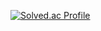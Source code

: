 [![Solved.ac Profile](http://mazassumnida.wtf/api/generate_badge?boj=ija06598)](https://solved.ac/ija06598)
